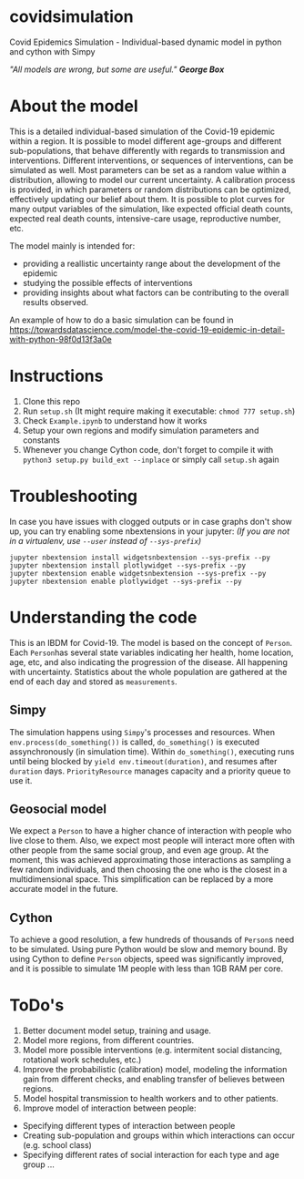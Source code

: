 # covidsimulation
Covid Epidemics Simulation - Individual-based dynamic model in python and cython with Simpy

_"All models are wrong, but some are useful." __George Box___

# About the model

This is a detailed individual-based simulation of the Covid-19 epidemic within a region. It is possible to model different age-groups and different sub-populations, that behave differently with regards to transmission and interventions. Different interventions, or sequences of interventions, can be simulated as well. Most parameters can be set as a random value within a distribution, allowing to model our current uncertainty. A calibration process is provided, in which parameters or random distributions can be optimized, effectively updating our belief about them. It is possible to plot curves for many output variables of the simulation, like expected official death counts, expected real death counts, intensive-care usage, reproductive number, etc.

The model mainly is intended for:
- providing a reallistic uncertainty range about the development of the epidemic
- studying the possible effects of interventions
- providing insights about what factors can be contributing to the overall results observed.

An example of how to do a basic simulation can be found in https://towardsdatascience.com/model-the-covid-19-epidemic-in-detail-with-python-98f0d13f3a0e

# Instructions
1. Clone this repo
1. Run `setup.sh`  (It might require making it executable: `chmod 777 setup.sh`)
1. Check `Example.ipynb` to understand how it works
1. Setup your own regions and modify simulation parameters and constants
1. Whenever you change Cython code, don't forget to compile it with 
`python3 setup.py build_ext --inplace` or simply call `setup.sh` again

# Troubleshooting
In case you have issues with clogged outputs or in case graphs don't show up, you can try
enabling some nbextensions in your jupyter:
_(If you are not in a virtualenv, use `--user` instead of `--sys-prefix`)_
```
jupyter nbextension install widgetsnbextension --sys-prefix --py
jupyter nbextension install plotlywidget --sys-prefix --py
jupyter nbextension enable widgetsnbextension --sys-prefix --py
jupyter nbextension enable plotlywidget --sys-prefix --py
```


# Understanding the code

This is an IBDM for Covid-19.
The model is based on the concept of `Person`. Each `Person`has several state variables
indicating her health, home location, age, etc, and also indicating the progression of
the disease. All happening with uncertainty. Statistics about the whole population are
gathered at the end of each day and stored as `measurements`.

## Simpy
The simulation happens using `Simpy`'s processes and resources. When `env.process(do_something())`
is called, `do_something()` is executed assynchronously (in simulation time). Within `do_something()`,
executing runs until being blocked by `yield env.timeout(duration)`, and resumes after `duration` 
days. `PriorityResource` manages capacity and a priority queue to use it.

## Geosocial model
We expect a `Person` to have a higher chance of interaction with people who live close to them. Also,
we expect most people will interact more often with other people from the same social group, and even
age group. At the moment, this was achieved approximating those interactions as sampling a few random
individuals, and then choosing the one who is the closest in a multidimensional space. This 
simplification can be replaced by a more accurate model in the future.

## Cython
To achieve a good resolution, a few hundreds of thousands of `Person`s need to be simulated. Using
pure Python would be slow and memory bound. By using Cython to define `Person` objects, speed was
significantly improved, and it is possible to simulate 1M people with less than 1GB RAM per core.

# ToDo's
1. Better document model setup, training and usage.
1. Model more regions, from different countries.
1. Model more possible interventions (e.g. intermitent social distancing, rotational work schedules, etc.)
1. Improve the probabilistic (calibration) model, modeling the information gain from different checks, and enabling transfer of believes between regions.
1. Model hospital transmission to health workers and to other patients.
1. Improve model of interaction between people:
  - Specifying different types of interaction between people
  - Creating sub-population and groups within which interactions can occur (e.g. school class)
  - Specifying different rates of social interaction for each type and age group
...
